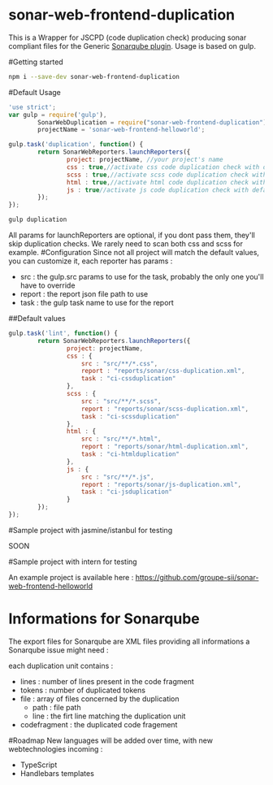# sonar-web-frontend-duplication

This is a Wrapper for JSCPD (code duplication check) producing sonar compliant files for the Generic [Sonarqube plugin](https://github.com/groupe-sii/sonar-web-client-plugin). Usage is based on gulp.

#Getting started
```bash
npm i --save-dev sonar-web-frontend-duplication
```

#Default Usage
```Javascript
'use strict';
var gulp = require('gulp'),
		SonarWebDuplication = require("sonar-web-frontend-duplication"),
		projectName = 'sonar-web-frontend-helloworld';

gulp.task('duplication', function() {
		return SonarWebReporters.launchReporters({
				project: projectName, //your project's name
				css : true,//activate css code duplication check with default values
				scss : true,//activate scss code duplication check with default values
				html : true,//activate html code duplication check with default values
				js : true//activate js code duplication check with default values
		});
});
```
```bash
gulp duplication
```
All params for launchReporters are optional, if you dont pass them, they'll skip duplication checks. We rarely need to scan both css and scss for example.
#Configuration
Since not all project will match the default values, you can customize it, each reporter has params : 

* src : the gulp.src params to use for the task, probably the only one you'll have to override
* report : the report json file path to use
* task : the gulp task name to use for the report

##Default values
```Javascript
gulp.task('lint', function() {
		return SonarWebReporters.launchReporters({
				project: projectName, 
				css : {
					src : "src/**/*.css",
					report : "reports/sonar/css-duplication.xml",
					task : "ci-cssduplication"
				},
				scss : {
					src : "src/**/*.scss",
					report : "reports/sonar/scss-duplication.xml",
					task : "ci-scssduplication"
				},
				html : {
					src : "src/**/*.html",
					report : "reports/sonar/html-duplication.xml",
					task : "ci-htmlduplication"
				},
				js : {
					src : "src/**/*.js",
					report : "reports/sonar/js-duplication.xml",
					task : "ci-jsduplication"
				}
		});
});
```

#Sample project with jasmine/istanbul for testing

SOON

#Sample project with intern for testing

An example project is available here : https://github.com/groupe-sii/sonar-web-frontend-helloworld

# Informations for Sonarqube
The export files for Sonarqube are XML files providing all informations a Sonarqube issue might need :

each duplication unit contains :

* lines : number of lines present in the code fragment
* tokens : number of duplicated tokens
* file : array of files concerned by the duplication
	* path : file path
	* line : the firt line matching the duplication unit
* codefragment : the duplicated code fragement

#Roadmap
New languages will be added over time, with new webtechnologies incoming : 

* TypeScript
* Handlebars templates
